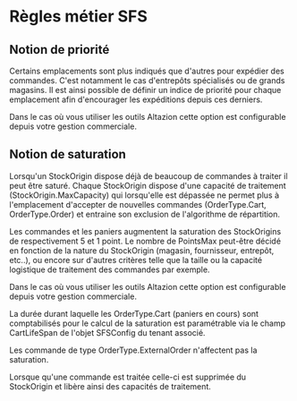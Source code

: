 # Règles métier SFS
## Notion de priorité
Certains emplacements sont plus indiqués que d'autres pour expédier des commandes. C'est notamment le cas d'entrepôts spécialisés ou de grands magasins. Il est ainsi possible de définir un indice de priorité pour chaque emplacement afin d'encourager les expéditions depuis ces derniers.

Dans le cas où vous utiliser les outils Altazion cette option est configurable depuis votre gestion commerciale.
## Notion de saturation
Lorsqu'un StockOrigin dispose déjà de beaucoup de commandes à traiter il peut être saturé. Chaque StockOrigin dispose d'une capacité de traitement (StockOrigin.MaxCapacity) qui lorsqu'elle est dépassée ne permet plus à l'emplacement d'accepter de nouvelles commandes (OrderType.Cart, OrderType.Order) et entraine son exclusion de l'algorithme de répartition.

Les commandes et les paniers augmentent la saturation des StockOrigins de respectivement 5 et 1 point. Le nombre de PointsMax peut-être décidé en fonction de la nature du StockOrigin (magasin, fournisseur, entrepôt, etc..), ou encore sur d'autres critères telle que la taille ou la capacité logistique de traitement des commandes par exemple.

Dans le cas où vous utiliser les outils Altazion cette option est configurable depuis votre gestion commerciale.

La durée durant laquelle les OrderType.Cart (paniers en cours) sont comptabilisés pour le calcul de la saturation est paramétrable via le champ CartLifeSpan de l'objet SFSConfig du tenant associé.

Les commande de type OrderType.ExternalOrder n'affectent pas la saturation.

Lorsque qu'une commande est traitée celle-ci est supprimée du StockOrigin et libère ainsi des capacités de traitement.
